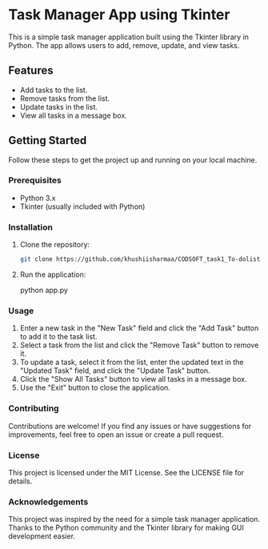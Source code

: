 # Task Manager App using Tkinter

This is a simple task manager application built using the Tkinter library in Python. The app allows users to add, remove, update, and view tasks.

## Features

- Add tasks to the list.
- Remove tasks from the list.
- Update tasks in the list.
- View all tasks in a message box.

## Getting Started

Follow these steps to get the project up and running on your local machine.

### Prerequisites

- Python 3.x
- Tkinter (usually included with Python)

### Installation

1. Clone the repository:

   ```bash
   git clone https://github.com/khushiisharmaa/CODSOFT_task1_To-dolist.git

2. Run the application:

   python app.py


### Usage

1. Enter a new task in the "New Task" field and click the "Add Task" button to add it to the task list.
2. Select a task from the list and click the "Remove Task" button to remove it.
3. To update a task, select it from the list, enter the updated text in the "Updated Task" field, and click the "Update Task" button.
4. Click the "Show All Tasks" button to view all tasks in a message box.
5. Use the "Exit" button to close the application.

### Contributing

Contributions are welcome! If you find any issues or have suggestions for improvements, feel free to open an issue or create a pull request.

### License

This project is licensed under the MIT License. See the LICENSE file for details.

### Acknowledgements

This project was inspired by the need for a simple task manager application.
Thanks to the Python community and the Tkinter library for making GUI development easier.
